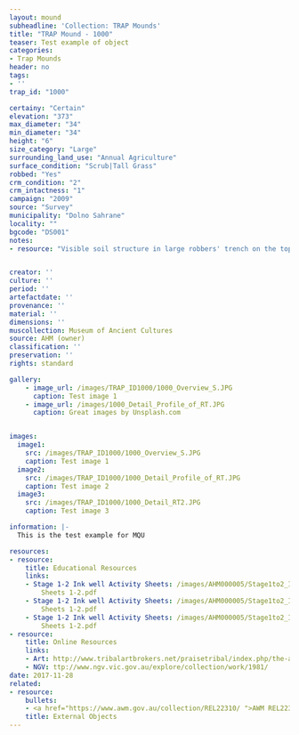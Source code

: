 ```yaml
---
layout: mound
subheadline: 'Collection: TRAP Mounds'
title: "TRAP Mound - 1000"
teaser: Test example of object
categories:
- Trap Mounds
header: no
tags:
- ''
trap_id: "1000"

certainy: "Certain"
elevation: "373"
max_diameter: "34"
min_diameter: "34"
height: "6"
size_category: "Large"
surrounding_land_use: "Annual Agriculture"
surface_condition: "Scrub|Tall Grass"
robbed: "Yes"
crm_condition: "2"
crm_intactness: "1"
campaign: "2009"
source: "Survey"
municipality: "Dolno Sahrane"
locality: ""
bgcode: "DS001"
notes:
- resource: "Visible soil structure in large robbers' trench on the top."


creator: ''
culture: ''
period: ''
artefactdate: ''
provenance: ''
material: ''
dimensions: ''
muscollection: Museum of Ancient Cultures
source: AHM (owner)
classification: ''
preservation: ''
rights: standard

gallery:
    - image_url: /images/TRAP_ID1000/1000_Overview_S.JPG
      caption: Test image 1
    - image_url: /images/1000_Detail_Profile_of_RT.JPG
      caption: Great images by Unsplash.com


images:
  image1:
    src: /images/TRAP_ID1000/1000_Overview_S.JPG
    caption: Test image 1
  image2:
    src: /images/TRAP_ID1000/1000_Detail_Profile_of_RT.JPG
    caption: Test image 2
  image3:
    src: /images/TRAP_ID1000/1000_Detail_RT2.JPG
    caption: Test image 3

information: |-
  This is the test example for MQU

resources:
- resource:
    title: Educational Resources
    links:
    - Stage 1-2 Ink well Activity Sheets: /images/AHM000005/Stage1to2_Ink well - Activity
        Sheets 1-2.pdf
    - Stage 1-2 Ink well Activity Sheets: /images/AHM000005/Stage1to2_Ink well - Activity
        Sheets 1-2.pdf
    - Stage 1-2 Ink well Activity Sheets: /images/AHM000005/Stage1to2_Ink well - Activity
        Sheets 1-2.pdf
- resource:
    title: Online Resources
    links:
    - Art: http://www.tribalartbrokers.net/praisetribal/index.php/the-art-of-the-tribal-gourd/
    - NGV: ttp://www.ngv.vic.gov.au/explore/collection/work/1981/
date: 2017-11-28
related:
- resource:
    bullets:
    - <a href="https://www.awm.gov.au/collection/REL22310/ ">AWM REL22310</a>
    title: External Objects
---
```

